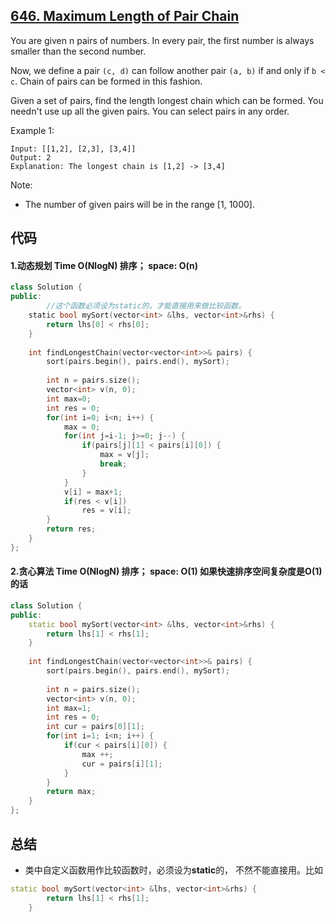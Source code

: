 ## [646. Maximum Length of Pair Chain](https://leetcode.com/problems/maximum-length-of-pair-chain/description/)
You are given n pairs of numbers. In every pair, the first number is always smaller than the second number.

Now, we define a pair ```(c, d)``` can follow another pair ```(a, b)``` if and only if ```b < c```. Chain of pairs can be formed in this fashion.

Given a set of pairs, find the length longest chain which can be formed. You needn't use up all the given pairs. You can select pairs in any order.

Example 1:
```
Input: [[1,2], [2,3], [3,4]]
Output: 2
Explanation: The longest chain is [1,2] -> [3,4]
```
Note:
* The number of given pairs will be in the range [1, 1000].

## 代码
#### 1.动态规划 Time O(NlogN) 排序； space: O(n)
```C++
class Solution {
public:
        //这个函数必须设为static的，才能直接用来做比较函数。 
    static bool mySort(vector<int> &lhs, vector<int>&rhs) {   
        return lhs[0] < rhs[0];
    }    
    
    int findLongestChain(vector<vector<int>>& pairs) {
        sort(pairs.begin(), pairs.end(), mySort);
        
        int n = pairs.size();
        vector<int> v(n, 0);
        int max=0;
        int res = 0;
        for(int i=0; i<n; i++) {
            max = 0;
            for(int j=i-1; j>=0; j--) {
                if(pairs[j][1] < pairs[i][0]) {
                    max = v[j];
                    break;
                }
            }
            v[i] = max+1;
            if(res < v[i])
                res = v[i];
        }
        return res;
    }
};
```

#### 2.贪心算法 Time O(NlogN) 排序； space: O(1) 如果快速排序空间复杂度是O(1)的话
```C++
class Solution {
public:
    static bool mySort(vector<int> &lhs, vector<int>&rhs) {
        return lhs[1] < rhs[1];
    }    
    
    int findLongestChain(vector<vector<int>>& pairs) {
        sort(pairs.begin(), pairs.end(), mySort);
        
        int n = pairs.size();
        vector<int> v(n, 0);
        int max=1;
        int res = 0;
        int cur = pairs[0][1];
        for(int i=1; i<n; i++) {
            if(cur < pairs[i][0]) {
                max ++;
                cur = pairs[i][1];
            }
        }
        return max;
    }
};
```

## 总结
* 类中自定义函数用作比较函数时，必须设为**static**的， 不然不能直接用。比如
```C++
static bool mySort(vector<int> &lhs, vector<int>&rhs) {
        return lhs[1] < rhs[1];
    }    
```

